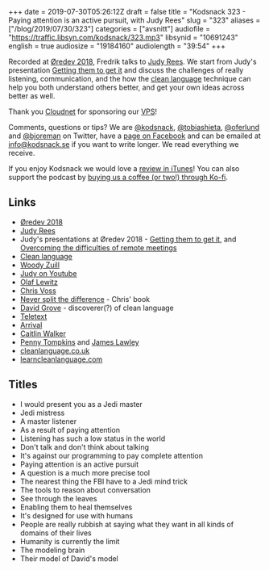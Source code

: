 +++
date = 2019-07-30T05:26:12Z
draft = false
title = "Kodsnack 323 - Paying attention is an active pursuit, with Judy Rees"
slug = "323"
aliases = ["/blog/2019/07/30/323"]
categories = ["avsnitt"]
audiofile = "https://traffic.libsyn.com/kodsnack/323.mp3"
libsynid = "10691243"
english = true
audiosize = "19184160"
audiolength = "39:54"
+++

Recorded at [Øredev 2018](https://oredev.org/2018/home), Fredrik talks to [Judy Rees](https://judyrees.co.uk/). We start from Judy's presentation [Getting them to get it](https://vimeo.com/302043072) and discuss the challenges of really listening, communication, and the how the [clean language](https://en.wikipedia.org/wiki/Clean_Language) technique can help you both understand others better, and get your own ideas across better as well.

Thank you [Cloudnet](http://www.cloudnet.se) for sponsoring our [VPS](http://en.wikipedia.org/wiki/Virtual_private_server)!

Comments, questions or tips? We are [@kodsnack](https://www.twitter.com/kodsnack), [@tobiashieta](https://www.twitter.com/tobiashieta), [@oferlund](https://www.twitter.com/oferlund) and [@bjoreman](https://www.twitter.com/bjoreman) on Twitter, have a [page on Facebook](https://www.facebook.com/kodsnack) and can be emailed at [info@kodsnack.se](mailto:info@kodsnack.se) if you want to write longer. We read everything we receive.

If you enjoy Kodsnack we would love a [review in iTunes](http://itunes.apple.com/se/podcast/kodsnack/id561631498?l=en)! You can also support the podcast by <a href="https://ko-fi.com/kodsnack" rel="payment">buying us a coffee (or two!) through Ko-fi</a>.

## Links ##
* [Øredev 2018](https://oredev.org/2018/home)
* [Judy Rees](https://judyrees.co.uk/)
* Judy's presentations at Øredev 2018 - [Getting them to get it](https://vimeo.com/302043072), and [Overcoming the difficulties of remote meetings](https://vimeo.com/302701592)
* [Clean language](https://en.wikipedia.org/wiki/Clean_Language)
* [Woody Zuill](https://twitter.com/woodyzuill)
* [Judy on Youtube](https://www.youtube.com/user/xraylistening)
* [Olaf Lewitz](https://twitter.com/olaflewitz)
* [Chris Voss](https://en.wikipedia.org/wiki/Christopher_Voss)
* [Never split the difference](https://www.amazon.com/Never-Split-Difference-Negotiating-Depended-ebook/dp/B014DUR7L2) - Chris' book
* [David Grove](https://cleanlearning.co.uk/resources/faq/who-is-david-grove) - discoverer(?) of clean language
* [Teletext](https://en.wikipedia.org/wiki/Teletext)
* [Arrival](https://en.wikipedia.org/wiki/Arrival_%28film%29)
* [Caitlin Walker](https://cleanlearning.co.uk/are/caitlin-walker)
* [Penny Tompkins](https://cleanlearning.co.uk/are/penny-tompkins) and [James Lawley](https://cleanlearning.co.uk/are/james-lawley)
* [cleanlanguage.co.uk](https://cleanlearning.co.uk/)
* [learncleanlanguage.com](http://learncleanlanguage.com/)

## Titles ##
* I would present you as a Jedi master
* Jedi mistress
* A master listener
* As a result of paying attention
* Listening has such a low status in the world
* Don't talk and don't think about talking
* It's against our programming to pay complete attention
* Paying attention is an active pursuit
* A question is a much more precise tool
* The nearest thing the FBI have to a Jedi mind trick
* The tools to reason about conversation
* See through the leaves
* Enabling them to heal themselves
* It's designed for use with humans
* People are really rubbish at saying what they want in all kinds of domains of their lives
* Humanity is currently the limit
* The modeling brain
* Their model of David's model